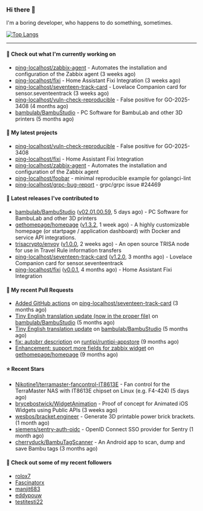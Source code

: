 ### Hi there 👋

I'm a boring developer, who happens to do something, sometimes.

[![Top Langs](https://github-readme-stats.vercel.app/api/top-langs/?username=ping-localhost&langs_count=8&theme=dracula&layout=compact)](https://github.com/anuraghazra/github-readme-stats)

---
#### 👷 Check out what I'm currently working on

- [ping-localhost/zabbix-agent](https://github.com/ping-localhost/zabbix-agent) - Automates the installation and configuration of the Zabbix agent (3 weeks ago)
- [ping-localhost/fixi](https://github.com/ping-localhost/fixi) - Home Assistant Fixi Integration (3 weeks ago)
- [ping-localhost/seventeen-track-card](https://github.com/ping-localhost/seventeen-track-card) - Lovelace Companion card for sensor.seventeentrack (3 weeks ago)
- [ping-localhost/vuln-check-reproducible](https://github.com/ping-localhost/vuln-check-reproducible) - False positive for GO-2025-3408 (4 months ago)
- [bambulab/BambuStudio](https://github.com/bambulab/BambuStudio) - PC Software for BambuLab and other 3D printers (5 months ago)



#### 🌱 My latest projects

- [ping-localhost/vuln-check-reproducible](https://github.com/ping-localhost/vuln-check-reproducible) - False positive for GO-2025-3408
- [ping-localhost/fixi](https://github.com/ping-localhost/fixi) - Home Assistant Fixi Integration
- [ping-localhost/zabbix-agent](https://github.com/ping-localhost/zabbix-agent) - Automates the installation and configuration of the Zabbix agent
- [ping-localhost/foobar](https://github.com/ping-localhost/foobar) - minimal reproducible example for golangci-lint
- [ping-localhost/grpc-bug-report](https://github.com/ping-localhost/grpc-bug-report) - grpc/grpc issue #24469



#### 🔭 Latest releases I've contributed to

- [bambulab/BambuStudio](https://github.com/bambulab/BambuStudio) ([v02.01.00.59](https://github.com/bambulab/BambuStudio/releases/tag/v02.01.00.59), 5 days ago) - PC Software for BambuLab and other 3D printers
- [gethomepage/homepage](https://github.com/gethomepage/homepage) ([v1.3.2](https://github.com/gethomepage/homepage/releases/tag/v1.3.2), 1 week ago) - A highly customizable homepage (or startpage / application dashboard) with Docker and service API integrations.
- [trisacrypto/envoy](https://github.com/trisacrypto/envoy) ([v1.0.0](https://github.com/trisacrypto/envoy/releases/tag/v1.0.0), 2 weeks ago) - An open source TRISA node for use in Travel Rule information transfers
- [ping-localhost/seventeen-track-card](https://github.com/ping-localhost/seventeen-track-card) ([v1.2.0](https://github.com/ping-localhost/seventeen-track-card/releases/tag/v1.2.0), 3 months ago) - Lovelace Companion card for sensor.seventeentrack
- [ping-localhost/fixi](https://github.com/ping-localhost/fixi) ([v0.0.1](https://github.com/ping-localhost/fixi/releases/tag/v0.0.1), 4 months ago) - Home Assistant Fixi Integration



#### 🔨 My recent Pull Requests

- [Added GitHub actions](https://github.com/ping-localhost/seventeen-track-card/pull/14) on [ping-localhost/seventeen-track-card](https://github.com/ping-localhost/seventeen-track-card) (3 months ago)
- [Tiny English translation update (now in the proper file)](https://github.com/bambulab/BambuStudio/pull/5559) on [bambulab/BambuStudio](https://github.com/bambulab/BambuStudio) (5 months ago)
- [Tiny English translation update](https://github.com/bambulab/BambuStudio/pull/5521) on [bambulab/BambuStudio](https://github.com/bambulab/BambuStudio) (5 months ago)
- [fix: autobrr description](https://github.com/runtipi/runtipi-appstore/pull/4668) on [runtipi/runtipi-appstore](https://github.com/runtipi/runtipi-appstore) (9 months ago)
- [Enhancement: support more fields for zabbix widget](https://github.com/gethomepage/homepage/pull/3931) on [gethomepage/homepage](https://github.com/gethomepage/homepage) (9 months ago)



#### ⭐ Recent Stars

- [Nikotine1/terramaster-fancontrol-IT8613E](https://github.com/Nikotine1/terramaster-fancontrol-IT8613E) - Fan control for the TerraMaster NAS with IT8613E chipset on Linux (e.g. F4-424) (5 days ago)
- [brycebostwick/WidgetAnimation](https://github.com/brycebostwick/WidgetAnimation) - Proof of concept for Animated iOS Widgets using Public APIs (3 weeks ago)
- [wesbos/bracket.engineer](https://github.com/wesbos/bracket.engineer) - Generate 3D printable power brick brackets. (1 month ago)
- [siemens/sentry-auth-oidc](https://github.com/siemens/sentry-auth-oidc) - OpenID Connect SSO provider for Sentry (1 month ago)
- [cherryduck/BambuTagScanner](https://github.com/cherryduck/BambuTagScanner) - An Android app to scan, dump and save Bambu tags (3 months ago)



#### 👯 Check out some of my recent followers

- [rolox7](https://github.com/rolox7)
- [Fascinatorx](https://github.com/Fascinatorx)
- [manjit683](https://github.com/manjit683)
- [eddypouw](https://github.com/eddypouw)
- [testitesti22](https://github.com/testitesti22)

